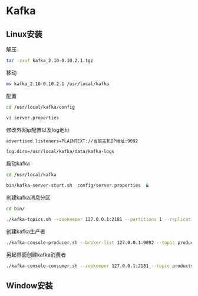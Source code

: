 # Kafka

## Linux安装

解压

```bash
tar -zxvf kafka_2.10-0.10.2.1.tgz
```

移动

```bash
mv kafka_2.10-0.10.2.1 /usr/local/kafka
```

配置

```bash
cd /usr/local/kafka/config

vi server.properties
```

修改外网ip配置以及log地址

```bash
advertised.listeners=PLAINTEXT://当前主机IP地址:9092

log.dirs=/usr/local/kafka/data/kafka-logs
```

启动kafka

```bash
cd /usr/local/kafka

bin/kafka-server-start.sh  config/server.properties  &
```

创建kafka消息分区

```bash
cd bin/

./kafka-topics.sh --zookeeper 127.0.0.1:2181 --partitions 1 --replication-factor 1 --create --topic productscanlog
```

创建kafka生产者

```bash
./kafka-console-producer.sh --broker-list 127.0.0.1:9092 --topic productscanlog
```

另起界面创建kafka消费者

```bash
./kafka-console-consumer.sh --zookeeper 127.0.0.1:2181 --topic productscanlog
```

## Window安装